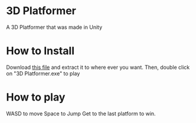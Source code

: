 # 3D Platformer
A 3D Platformer that was made in Unity

# How to Install
Download [this file](https://github.com/meplaz/3d-platformer-unity/releases/download/1.0/3D.Platformer.1.0.Windows.zip) and extract it to where ever you want. Then, double click on "3D Platformer.exe" to play

# How to play
WASD to move
Space to Jump
Get to the last platform to win.